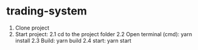 # trading-system
1. Clone project
2. Start project:
  2.1 cd to the project folder
  2.2 Open terminal (cmd): yarn install
  2.3 Build: yarn build
  2.4 start: yarn start
